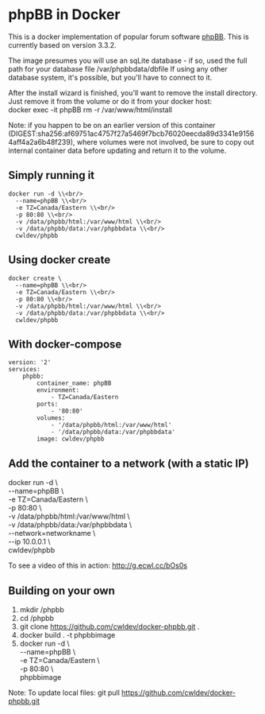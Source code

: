 # phpBB in Docker
This is a docker implementation of popular forum software [phpBB](https://www.phpbb.com/). This is currently based on version 3.3.2.

The image presumes you will use an sqLite database - if so, used the full path for your database file /var/phpbbdata/dbfile
If using any other database system, it's possible, but you'll have to connect to it.

After the install wizard is finished, you'll want to remove the install directory. <br/> 
Just remove it from the volume or do it from your docker host:<br/>
docker exec -it phpBB rm -r /var/www/html/install

Note: if you happen to be on an earlier version of this container (DIGEST:sha256:af69751ac4757f27a5469f7bcb76020eecda89d3341e91564aff4a2a6b48f239), where volumes were not involved, be sure to copy out internal container data before updating and return it to the volume.

## Simply running it
```
docker run -d \\<br/> 
  --name=phpBB \\<br/> 
  -e TZ=Canada/Eastern \\<br/> 
  -p 80:80 \\<br/>
  -v /data/phpbb/html:/var/www/html \\<br/>
  -v /data/phpbb/data:/var/phpbbdata \\<br/>
  cwldev/phpbb
```

## Using docker create
```
docker create \
  --name=phpBB \\<br/> 
  -e TZ=Canada/Eastern \\<br/> 
  -p 80:80 \\<br/>
  -v /data/phpbb/html:/var/www/html \\<br/>
  -v /data/phpbb/data:/var/phpbbdata \\<br/>
  cwldev/phpbb
```  
  
## With docker-compose
```
version: '2' 
services:  
    phpbb:
        container_name: phpBB
        environment:
            - TZ=Canada/Eastern
        ports:
            - '80:80'
        volumes:
            - '/data/phpbb/html:/var/www/html'
            - '/data/phpbb/data:/var/phpbbdata'
        image: cwldev/phpbb
```        
        
## Add the container to a network (with a static IP)
docker run -d \\<br/> 
  --name=phpBB \\<br/> 
  -e TZ=Canada/Eastern \\<br/> 
  -p 80:80 \\<br/>
  -v /data/phpbb/html:/var/www/html \\<br/>
  -v /data/phpbb/data:/var/phpbbdata \\<br/>
  --network=networkname \\<br/>
  --ip 10.0.0.1 \\<br/>
  cwldev/phpbb
  
To see a video of this in action: http://g.ecwl.cc/bOs0s

## Building on your own
1. mkdir /phpbb
2. cd /phpbb
3. git clone https://github.com/cwldev/docker-phpbb.git .
4. docker build . -t phpbbimage
5. docker run -d \\<br/> 
  --name=phpBB \\<br/> 
  -e TZ=Canada/Eastern \\<br/> 
  -p 80:80 \\<br/>
  phpbbimage


Note: To update local files:
git pull https://github.com/cwldev/docker-phpbb.git
